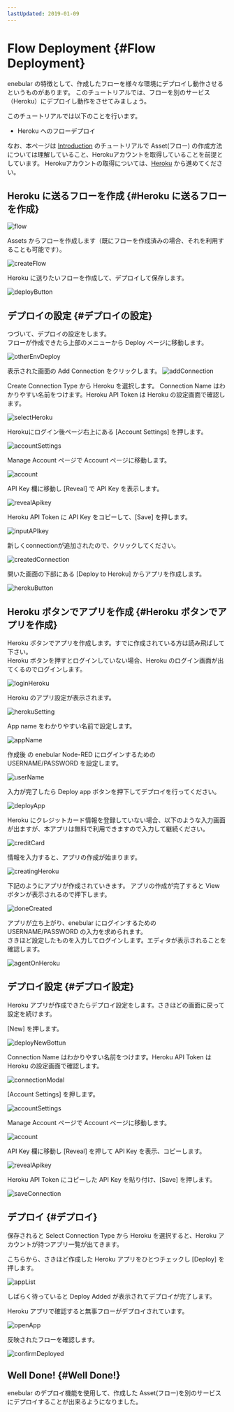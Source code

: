 ```yaml
---
lastUpdated: 2019-01-09
---
```


# Flow Deployment {#Flow Deployment}

enebular の特徴として、作成したフローを様々な環境にデプロイし動作させるというものがあります。
このチュートリアルでは、フローを別のサービス（Heroku）にデプロイし動作をさせてみましょう。

このチュートリアルでは以下のことを行います。

- Heroku へのフローデプロイ

なお、本ページは [Introduction](./Introduction.md) のチュートリアルで Asset(フロー) の作成方法については理解していること、Herokuアカウントを取得していることを前提としています。
Herokuアカウントの取得については、[Heroku](https://heroku.com) から進めてください。

## Heroku に送るフローを作成 {#Heroku に送るフローを作成}

![flow](./../../img/GetStarted/FlowDeployment-flow.png)

Assets からフローを作成します（既にフローを作成済みの場合、それを利用することも可能です）。

![createFlow](./../../img/GetStarted/FlowDeployment-createFlow.png)

Heroku に送りたいフローを作成して、デプロイして保存します。

![deployButton](./../../img/GetStarted/FlowDeployment-deployButton.png)

## デプロイの設定 {#デプロイの設定}

つづいて、デプロイの設定をします。  
フローが作成できたら上部のメニューから Deploy ページに移動します。

![otherEnvDeploy](./../../img/GetStarted/FlowDeployment-otherEnvDeploy.png)

表示された画面の Add Connection をクリックします。
![addConnection](./../../img/GetStarted/FlowDeployment-addConnection.png)

Create Connection Type から Heroku を選択します。
Connection Name はわかりやすい名前をつけます。Heroku API Token は Heroku の設定画面で確認します。

![selectHeroku](./../../img/GetStarted/FlowDeployment-selectHeroku.png)


Herokuにログイン後ページ右上にある [Account Settings] を押します。

![accountSettings](./../../img/GetStarted/FlowDeployment-accountSettings.png)

Manage Account ページで Account ページに移動します。

![account](./../../img/GetStarted/FlowDeployment-account.png)

API Key 欄に移動し [Reveal] で API Key を表示します。

![revealApikey](./../../img/GetStarted/FlowDeployment-revealApikey.png)

Heroku API Token に API Key をコピーして、[Save] を押します。

![inputAPIkey](./../../img/GetStarted/FlowDeployment-inputAPIkey.png)

新しくconnectionが追加されたので、クリックしてください。

![createdConnection](./../../img/GetStarted/FlowDeployment-createdConnection.png)

開いた画面の下部にある [Deploy to Heroku] からアプリを作成します。

![herokuButton](./../../img/GetStarted/FlowDeployment-herokuButton.png)

## Heroku ボタンでアプリを作成 {#Heroku ボタンでアプリを作成}

Heroku ボタンでアプリを作成します。すでに作成されている方は読み飛ばして下さい。  
Heroku ボタンを押すとログインしていない場合、Heroku のログイン画面が出てくるのでログインします。

![loginHeroku](./../../img/GetStarted/FlowDeployment-loginHeroku.png)

Heroku のアプリ設定が表示されます。

![herokuSetting](./../../img/GetStarted/FlowDeployment-herokuSetting.png)

App name をわかりやすい名前で設定します。

![appName](./../../img/GetStarted/FlowDeployment-appName.png)

作成後 の enebular Node-RED にログインするための USERNAME/PASSWORD を設定します。

![userName](./../../img/GetStarted/FlowDeployment-userName.png)

入力が完了したら Deploy app ボタンを押下してデプロイを行ってください。

![deployApp](./../../img/GetStarted/FlowDeployment-deployApp.png)

Heroku にクレジットカード情報を登録していない場合、以下のような入力画面が出ますが、本アプリは無料で利用できますので入力して継続ください。

![creditCard](./../../img/GetStarted/FlowDeployment-creditCard.png)

情報を入力すると、アプリの作成が始まります。

![creatingHeroku](./../../img/GetStarted/FlowDeployment-creatingHeroku.png)

下記のようにアプリが作成されていきます。
アプリの作成が完了すると View ボタンが表示されるので押下します。

![doneCreated](./../../img/GetStarted/FlowDeployment-doneCreated.png)

アプリが立ち上がり、enebular にログインするための USERNAME/PASSWORD の入力を求められます。  
さきほど設定したものを入力してログインします。エディタが表示されることを確認します。

![agentOnHeroku](./../../img/GetStarted/FlowDeployment-agentOnHeroku.png)

## デプロイ設定 {#デプロイ設定}

Heroku アプリが作成できたらデプロイ設定をします。さきほどの画面に戻って設定を続けます。

[New] を押します。

![deployNewBottun](./../../img/GetStarted/FlowDeployment-deployNewBottun.png)

Connection Name はわかりやすい名前をつけます。Heroku API Token は Heroku の設定画面で確認します。

![connectionModal](./../../img/GetStarted/FlowDeployment-connectionModal.png)

[Account Settings] を押します。

![accountSettings](./../../img/GetStarted/FlowDeployment-accountSettings.png)

Manage Account ページで Account ページに移動します。

![account](./../../img/GetStarted/FlowDeployment-account.png)

API Key 欄に移動し [Reveal] を押して API Key を表示、コピーします。

![revealApikey](./../../img/GetStarted/FlowDeployment-revealApikey.png)

Heroku API Token にコピーした API Key を貼り付け、[Save] を押します。

![saveConnection](./../../img/GetStarted/FlowDeployment-saveConnection.png)

## デプロイ {#デプロイ}

保存されると Select Connection Type から Heroku を選択すると、Heroku アカウントが持つアプリ一覧が出てきます。

こちらから、さきほど作成した Heroku アプリをひとつチェックし [Deploy] を押します。

![appList](./../../img/GetStarted/FlowDeployment-appList.png)

しばらく待っていると Deploy Added が表示されてデプロイが完了します。

Heroku アプリで確認すると無事フローがデプロイされています。

![openApp](./../../img/GetStarted/FlowDeployment-openApp.png)

反映されたフローを確認します。

![confirmDeployed](./../../img/GetStarted/FlowDeployment-confirmDeployed.png)

## Well Done! {#Well Done!}

enebular のデプロイ機能を使用して、作成した Asset(フロー)を別のサービスにデプロイすることが出来るようになりました。